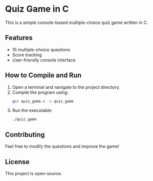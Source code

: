# Quiz Game in C

This is a simple console-based multiple-choice quiz game written in C.

## Features
- 15 multiple-choice questions
- Score tracking
- User-friendly console interface

## How to Compile and Run
1. Open a terminal and navigate to the project directory.
2. Compile the program using:
   ```sh
   gcc quiz_game.c -o quiz_game
   ```
3. Run the executable:
   ```sh
   ./quiz_game
   ```

## Contributing
Feel free to modify the questions and improve the game!

## License
This project is open-source.
